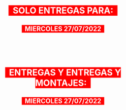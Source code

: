 <h1 style="text-align: center;"><span style="color: #ffffff; background-color: #ff0000;"><strong>&nbsp; SOLO ENTREGAS PARA:&nbsp;&nbsp;</strong></span></h1>
<h2 style="text-align: center;"><span style="color: #ffffff; background-color: #ff0000;">&nbsp; MIERCOLES 27/07/2022&nbsp;&nbsp;</span></h2>
<h1 style="text-align: center;">&nbsp;</h1>
<h1 style="text-align: center;"><span style="color: #ffffff; background-color: #ff0000;"><strong>&nbsp; ENTREGAS Y ENTREGAS Y MONTAJES:&nbsp;&nbsp;</strong></span></h1>
<h2 style="text-align: center;"><span style="color: #ffffff; background-color: #ff0000;">&nbsp; MIERCOLES 27/07/2022&nbsp;&nbsp;</span></h2>
